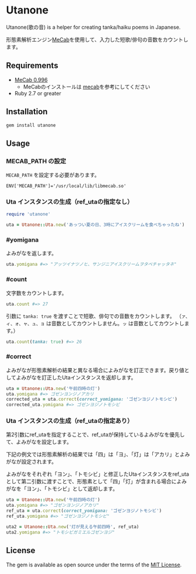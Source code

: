 # Utanone

Utanone(歌の音) is a helper for creating tanka/haiku poems in Japanese.

形態素解析エンジン[MeCab](https://taku910.github.io/mecab/)を使用して、入力した短歌/俳句の音数をカウントします。

## Requirements
- [MeCab 0.996](http://taku910.github.io/mecab/)
  - MeCabのインストールは [mecab](https://github.com/markburns/mecab)を参考にしてください
- Ruby 2.7 or greater

## Installation

```ruby
gem install utanone
```

## Usage
### MECAB_PATH の設定
`MECAB_PATH` を設定する必要があります。

```
ENV['MECAB_PATH']='/usr/local/lib/libmecab.so'
```

### Uta インスタンスの生成（ref_utaの指定なし）

```ruby
require 'utanone'

uta = Utanone::Uta.new('あっつい夏の日、3時にアイスクリームを食べちゃったね')
```

### #yomigana

よみがなを返します。
```ruby
uta.yomigana #=> "アッツイナツノヒ、サンジニアイスクリームヲタベチャッタネ"
```

### #count

文字数をカウントします。

```ruby
uta.count #=> 27
```

引数に `tanka: true` を渡すことで短歌、俳句での音数をカウントします。
（`ァ、ィ、ォ、ャ、ュ、ョ` は音数としてカウントしません。`ッ` は音数としてカウントします。）

```ruby
uta.count(tanka: true) #=> 26
```

### #correct
よみがなが形態素解析の結果と異なる場合によみがなを訂正できます。戻り値としてよみがなを訂正したUtaインスタンスを返却します。

```ruby
uta = Utanone::Uta.new('午前四時の灯')
uta.yomigana #=> ゴゼンヨンジノアカリ
corrected_uta = uta.correct(correct_yomigana: 'ゴゼンヨジノトモシビ')
corrected_uta.yomigana #=> ゴゼンヨジノトモシビ
```

### Uta インスタンスの生成（ref_utaの指定あり）
第2引数にref_utaを指定することで、ref_utaが保持しているよみがなを優先して、よみがなを設定します。

下記の例文では形態素解析の結果では「四」は「ヨ」、「灯」は「アカリ」とよみがなが設定されます。

よみがなをそれぞれ「ヨン」、「トモシビ」と修正したUtaインスタンスをref_utaとして第二引数に渡すことで、形態素として「四」「灯」が含まれる場合によみがなを「ヨン」、「トモシビ」として返却します。

```ruby
uta = Utanone::Uta.new('午前四時の灯')
uta.yomigana #=> "ゴゼンヨンジノアカリ"
ref_uta = uta.correct(correct_yomigana: 'ゴゼンヨジノトモシビ')
ref_uta.yomigana #=> "ゴゼンヨジノトモシビ"

uta2 = Utanone::Uta.new('灯が見える午前四時', ref_uta)
uta2.yomigana #=> "トモシビガミエルゴゼンヨジ"
```

## License

The gem is available as open source under the terms of the [MIT License](https://opensource.org/licenses/MIT).
